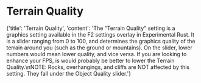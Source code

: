 
# Terrain Quality

{'title': 'Terrain Quality', 'content': 'The "Terrain Quality" setting is a graphics setting available in the F2 settings overlay in Experimental Rust. It is a slider ranging from 0 to 100, and determines the graphics quality of the terrain around you (such as the ground or mountains). On the slider, lower numbers would mean lower quality, and vice versa. If you are looking to enhance your FPS, is would probably be better to lower the Terrain Quality.\nNOTE: Rocks, overhangings, and cliffs are NOT affected by this setting. They fall under the Object Quality slider.'}
